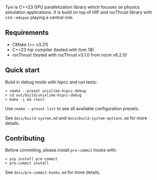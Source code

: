 Tyvi is C++23 GPU parallelization library which focuses on physics simulation applications.
It is build on top of HIP and rocThrust library with `std::mdspan` playing a central role.

## Requirements

- CMake (>= v3.21)
- C++23 hip compiler (tested with llvm 18)
- rocThrust (tested with rocThrust v3.1.0 from rocm v6.2.0)

## Quick start

Build in debug mode with hipcc and run tests:

```shell
> cmake --preset unixlike-hipcc-debug
> cd out/build/unixlike-hipcc-debug
> make -j && ctest
```

Use `cmake --preset list` to see all available configuration presets.

See `docs/build-system.md` and `docs/build-system-options.md` for more details.

## Contributing

Before commiting, please install `pre-commit` hooks with:

```shell
> pip install pre-commit
> pre-commit install
```

See `docs/pre-commit-hooks.md` for more details.
